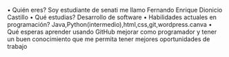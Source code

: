  • Quién eres?
Soy estudiante de senati me llamo Fernando Enrique Dionicio Castillo
 • Qué estudias?
 Desarrollo de software
 • Habilidades actuales en programación?
 Java,Python(intermedio),html,css,git,wordpress.canva
 • Qué esperas aprender usando GitHub
 mejorar como programador y tener un buen conocimiento que me permita tener mejores oportunidades de trabajo